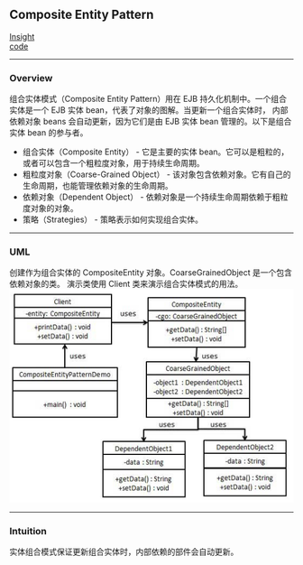 ## Composite Entity Pattern
[Insight](https://www.runoob.com/design-pattern/composite-entity-pattern.html)  
[code](../../../Code/CS/DesignPatterns/CompositeEntityPattern.py)

---
### Overview  
组合实体模式（Composite Entity Pattern）用在 EJB 持久化机制中。一个组合实体是一个 EJB 实体 bean，代表了对象的图解。当更新一个组合实体时，
内部依赖对象 beans 会自动更新，因为它们是由 EJB 实体 bean 管理的。以下是组合实体 bean 的参与者。  

* 组合实体（Composite Entity） - 它是主要的实体 bean。它可以是粗粒的，或者可以包含一个粗粒度对象，用于持续生命周期。  
* 粗粒度对象（Coarse-Grained Object） - 该对象包含依赖对象。它有自己的生命周期，也能管理依赖对象的生命周期。  
* 依赖对象（Dependent Object） - 依赖对象是一个持续生命周期依赖于粗粒度对象的对象。  
* 策略（Strategies） - 策略表示如何实现组合实体。

---
### UML  
创建作为组合实体的 CompositeEntity 对象。CoarseGrainedObject 是一个包含依赖对象的类。
演示类使用 Client 类来演示组合实体模式的用法。  
![](src/UML_0.png)  

---
### Intuition  
实体组合模式保证更新组合实体时，内部依赖的部件会自动更新。